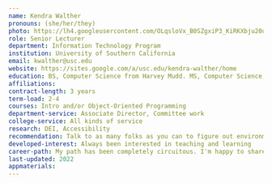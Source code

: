 ```yaml
---
name: Kendra Walther
pronouns: (she/her/they)
photo: https://lh4.googleusercontent.com/OLqsloVx_B0SZgxiP3_KiRKXbju20udesCoO_IsP30ttDKt3mojAFryWIseoAJzEJTc6Ew=w1280
role: Senior Lecturer
department: Information Technology Program
institution: University of Southern California
email: kwalther@usc.edu
website: https://sites.google.com/a/usc.edu/kendra-walther/home
education: BS, Computer Science from Harvey Mudd. MS, Computer Science, UMD College Park
affiliations:
contract-length: 3 years
term-load: 2-4
courses: Intro and/or Object-Oriented Programming
department-service: Associate Director, Committee work
college-service: All kinds of service
research: DEI, Accessibility
recommendation: Talk to as many folks as you can to figure out environment
developed-interest: Always been interested in teaching and learning
career-path: My path has been completely circuitous. I'm happy to share my story and path with people who ask.
last-updated: 2022
appmaterials: 
---
```

